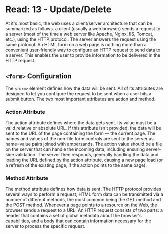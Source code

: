 # Read: 13 - Update/Delete

At it's most basic, the web uses a client/server architecture that can be summarized as follows. a client (usually a web browser) sends a request to a server (most of the time a web server like Apache, Nginx, IIS, Tomcat, etc.), using the HTTP protocol. The server answers the request using the same protocol. An HTML form on a web page is nothing more than a convenient user-friendly way to configure an HTTP request to send data to a server. This enables the user to provide information to be delivered in the HTTP request.

## `<form>` Configuration

The `<form>` element defines how the data will be sent. All of its attributes are designed to let you configure the request to be sent when a user hits a submit button. The two most important attributes are action and method.

### Action Attribute

The action attribute defines where the data gets sent. Its value must be a valid relative or absolute URL. If this attribute isn't provided, the data will be sent to the URL of the page containing the form — the current page. The names and values of the non-file form controls are sent to the server as name=value pairs joined with ampersands. The action value should be a file on the server that can handle the incoming data, including ensuring server-side validation. The server then responds, generally handling the data and loading the URL defined by the action attribute, causing a new page load (or a refresh of the existing page, if the action points to the same page).

### Method Attribute

The method attribute defines how data is sent. The HTTP protocol provides several ways to perform a request; HTML form data can be transmitted via a number of different methods, the most common being the GET method and the POST method. Whenever a page points to a resource on the Web, the browser sends a request to a URL. An HTTP request consists of two parts: a header that contains a set of global metadata about the browser's capabilities, and a body that can contain information necessary for the server to process the specific request.
